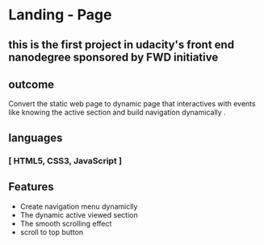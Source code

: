 # Landing - Page 

## this is the first project in udacity's front end nanodegree sponsored by FWD initiative

## outcome
Convert the static web page to dynamic page that interactives with events like knowing the active section
and build navigation dynamically .

## languages
### [ HTML5, CSS3, JavaScript ]

## Features
- Create navigation menu dynamiclly 
- The dynamic active viewed section
- The smooth scrolling effect
- scroll to top button